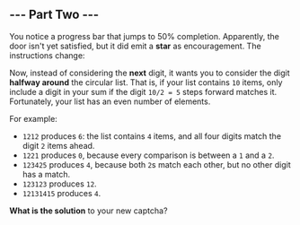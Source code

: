 ## --- Part Two ---

You notice a progress bar that jumps to 50% completion. Apparently, the door isn't yet satisfied, but it did emit a __star__ as encouragement. The instructions change:

Now, instead of considering the __next__ digit, it wants you to consider the digit __halfway around__ the circular list. That is, if your list contains ``10`` items, only include a digit in your sum if the digit ``10/2 = 5`` steps forward matches it. Fortunately, your list has an even number of elements.

For example:

- ``1212`` produces ``6``: the list contains ``4`` items, and all four digits match the digit ``2`` items ahead.
- ``1221`` produces ``0``, because every comparison is between a ``1`` and a ``2``.
- ``123425`` produces ``4``, because both ``2``s match each other, but no other digit has a match.
- ``123123`` produces ``12``.
- ``12131415`` produces ``4``.

__What is the solution__ to your new captcha?
